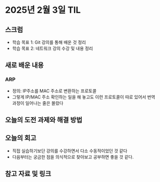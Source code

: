 # 2025년 2월 3일 TIL

## 스크럼

- 학습 목표 1: Git 강의를 통해 배운 것 정리
- 학습 목표 2: 네트워크 강의 수강 및 내용 정리

## 새로 배운 내용

### ARP

- 정의: IP주소를 MAC 주소로 변환하는 프로토콜
- 그렇게 IP/MAC 주소 확인하는 일을 해 놓고도 이런 프로토콜이 따로 있어서 번역 과정이 일어나는 줄은 몰랐다

## 오늘의 도전 과제와 해결 방법

## 오늘의 회고

- 직접 실습하기보단 강의를 수강하면서 다소 수동적이었던 것 같다
- 다음부터는 궁금한 점을 의식적으로 찾아보고 공부하면 좋을 것 같다.

##  참고 자료 및 링크